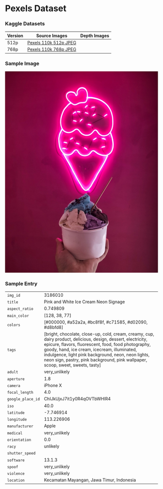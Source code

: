 # Pexels Dataset



### Kaggle Datasets

| Version | Source Images                                                | Depth Images |
| ------- | ------------------------------------------------------------ | ------------ |
| 512p    | [Pexels 110k 512p JPEG](https://www.kaggle.com/datasets/innominate817/pexels-110k-512p-min-jpg) |              |
| 768p    | [Pexels 110k 768p JPEG](https://www.kaggle.com/datasets/innominate817/pexels-110k-768p-min-jpg?select=pexels-110k-768p-min-jpg) |              |



### Sample Image

<p align="center">
    <img src="./images/3186010.jpg">
</p>

### Sample Entry

|           |                                                                                                                                                                                                                                                                                                                                                       |
|-----------------|--------------------------------------------------------------------------------------------------------------------------------------------------------------------------------------------------------------------------------------------------------------------------------------------------------------------------------------------------------------|
| `img_id`          | 3186010
| `title`           | Pink and White Ice Cream Neon Signage                                                                                                                                                                                                                                                                                                                        |
| `aspect_ratio`    | 0.749809                                                                                                                                                                                                                                                                                                                                                     |
| `main_color`      | [128, 38, 77]                                                                                                                                                                                                                                                                                                                                                |
| `colors`          | [#000000, #a52a2a, #bc8f8f, #c71585, #d02090, #d8bfd8]                                                                                                                                                                                                                                                                                                       |
| `tags`            | [bright, chocolate, close-up, cold, cream, creamy, cup, dairy product, delicious, design, dessert, electricity, epicure, flavors, fluorescent, food, food photography, goody, hand, ice cream, icecream, illuminated, indulgence, light pink background, neon, neon lights, neon sign, pastry, pink background, pink wallpaper, scoop, sweet, sweets, tasty] |
| `adult`           | very_unlikely                                                                                                                                                                                                                                                                                                                                                |
| `aperture`        | 1.8                                                                                                                                                                                                                                                                                                                                                          |
| `camera`          | iPhone X                                                                                                                                                                                                                                                                                                                                                     |
| `focal_length`    | 4.0                                                                                                                                                                                                                                                                                                                                                          |
| `google_place_id` | ChIJkUjxJ7it1y0R4qOVTbWHlR4                                                                                                                                                                                                                                                                                                                                  |
| `iso`             | 40.0                                                                                                                                                                                                                                                                                                                                                         |
| `latitude`        | -7.746914                                                                                                                                                                                                                                                                                                                                                    |
| `longitude`       | 113.226906                                                                                                                                                                                                                                                                                                                                                   |
| `manufacturer`    | Apple                                                                                                                                                                                                                                                                                                                                                        |
| `medical`         | very_unlikely                                                                                                                                                                                                                                                                                                                                                |
| `orientation`     | 0.0                                                                                                                                                                                                                                                                                                                                                          |
| `racy`            | unlikely                                                                                                                                                                                                                                                                                                                                                     |
| `shutter_speed`   |                                                                                                                                                                                                                                                                                                                                                              |
| `software`        | 13.1.3                                                                                                                                                                                                                                                                                                                                                       |
| `spoof`           | very_unlikely                                                                                                                                                                                                                                                                                                                                                |
| `violence`       | very_unlikely                                                                                                                                                                                                                                                                                                                                                |
| `location`        | Kecamatan Mayangan, Jawa Timur, Indonesia                                                                                                                                                                                                                                                                                                                    |




